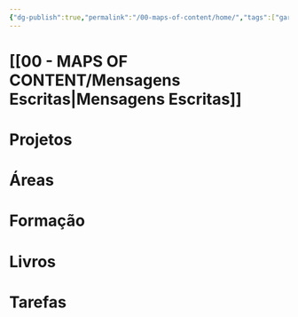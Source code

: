 ```yaml
---
{"dg-publish":true,"permalink":"/00-maps-of-content/home/","tags":["gardenEntry"],"noteIcon":""}
---
```


# [[00 - MAPS OF CONTENT/Mensagens Escritas\|Mensagens Escritas]]

# Projetos

# Áreas

# Formação

# Livros

# Tarefas